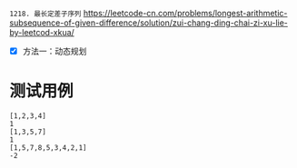 
`1218. 最长定差子序列` https://leetcode-cn.com/problems/longest-arithmetic-subsequence-of-given-difference/solution/zui-chang-ding-chai-zi-xu-lie-by-leetcod-xkua/
- [x] 方法一：动态规划

# 测试用例

```
[1,2,3,4]
1
[1,3,5,7]
1
[1,5,7,8,5,3,4,2,1]
-2
```
